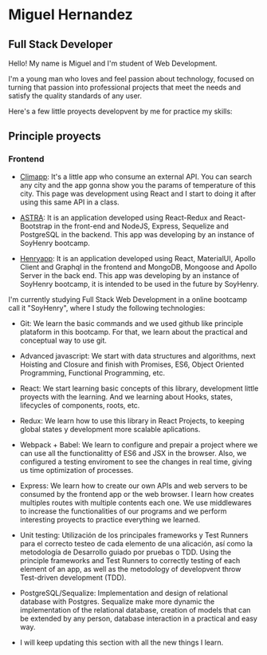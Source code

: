 # Miguel Hernandez

## Full Stack Developer

Hello! My name is Miguel and I'm student of Web Development.

I'm a young man who loves and feel passion about technology, focused on turning that passion into professional projects that meet the needs and satisfy the quality standards of any user.

Here's a few little proyects developvent by me for practice my skills:

## Principle proyects

### Frontend

* [Climapp](https://github.com/miguehernaandez/Climapp): It's a little app who consume an external API. You can search any city and the app gonna show you the params of temperature of this city. This page was development using React and I start to doing it after using this same API in a class.

* [ASTRA](https://github.com/miguehernaandez/ASTRA-Ecommerce): It is an application developed using React-Redux and React-Bootstrap in the front-end and NodeJS, Express, Sequelize and PostgreSQL in the backend. This app was developing by an instance of SoyHenry bootcamp.

* [Henryapp](https://github.com/miguehernaandez/Henryapp): It is an application developed using React, MaterialUI, Apollo Client and Graphql in the frontend and MongoDB, Mongoose and Apollo Server in the back end. This app was developing by an instance of SoyHenry bootcamp, it is intended to be used in the future by SoyHenry.

I'm currently studying Full Stack Web Development in a online bootcamp call it "SoyHenry", where I study the following technologies: 

* Git: We learn the basic commands and we used github like principle plataform in this bootcamp. For that, we learn about the practical and conceptual way to use git.

* Advanced javascript: We start with data structures and algorithms, next Hoisting and Closure and finish with Promises, ES6, Object Oriented Programming, Functional Programming, etc.

* React: We start learning basic concepts of this library, development little proyects with the learning. And we learning about Hooks, states, lifecycles of components, roots, etc.  

* Redux: We learn how to use this library in React Projects, to keeping global states y development more scalable aplications.

* Webpack + Babel: We learn to configure and prepair a project where we can use all the functionalitty of ES6 and JSX in the browser. Also, we configured a testing enviroment to see the changes in real time, giving us time optimization of processes.

* Express: We learn how to create our own APIs and web servers to be consumed by the frontend app or the web browser. I learn how creates multiples routes with multiple contents each one. We use middlewares to increase the functionalities of our programs and we perform interesting proyects to practice everything we learned. 

* Unit testing: Utilización de los principales frameworks y Test Runners para el correcto testeo de cada elemento de una alicación, así como la metodología de Desarrollo guiado por pruebas o TDD. Using the principle frameworks and Test Runners to correctly testing of each element of an app, as well as the metodology of developvent throw Test-driven development (TDD).

 * PostgreSQL/Sequalize: Implementation and design of relational database with Postgres. Sequalize make more dynamic the implementation of the relational database, creation of models that can be extended by any person, database interaction in a practical and easy way.

* I will keep updating this section with all the new things I learn.

